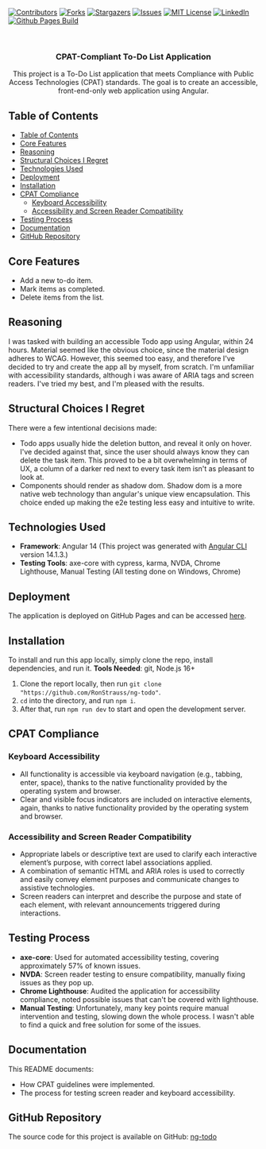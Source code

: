 [![Contributors][contributors-shield]][contributors-url]
[![Forks][forks-shield]][forks-url]
[![Stargazers][stars-shield]][stars-url]
[![Issues][issues-shield]][issues-url]
[![MIT License][license-shield]][license-url]
[![LinkedIn][linkedin-shield]][linkedin-url]
[![Github Pages Build][gh-pages-shield]][gh-pages-url]

<br />
<div align="center">
  <a href="https://github.com/RonStrauss/ng-todo"></a>

<h3 align="center">CPAT-Compliant To-Do List Application</h3>

  <p align="center">
    This project is a To-Do List application that meets Compliance with Public Access Technologies (CPAT) standards. The goal is to create an accessible, front-end-only web application using Angular.
  </p>
</div>

## Table of Contents

- [Table of Contents](#table-of-contents)
- [Core Features](#core-features)
- [Reasoning](#reasoning)
- [Structural Choices I Regret](#structural-choices-i-regret)
- [Technologies Used](#technologies-used)
- [Deployment](#deployment)
- [Installation](#installation)
- [CPAT Compliance](#cpat-compliance)
  - [Keyboard Accessibility](#keyboard-accessibility)
  - [Accessibility and Screen Reader Compatibility](#accessibility-and-screen-reader-compatibility)
- [Testing Process](#testing-process)
- [Documentation](#documentation)
- [GitHub Repository](#github-repository)

## Core Features

-  Add a new to-do item.
-  Mark items as completed.
-  Delete items from the list.


## Reasoning

I was tasked with building an accessible Todo app using Angular, within 24 hours.
Material seemed like the obvious choice, since the material design adheres to WCAG. However, this seemed too
easy, and therefore I've decided to try and create the app all by myself, from scratch.
I'm unfamiliar with accessibility standards, although i was aware of ARIA tags and screen readers. I've tried my best, and I'm pleased with the results.


## Structural Choices I Regret

There were a few intentional decisions made:
- Todo apps usually hide the deletion button, and reveal it only on hover. I've decided against that, since the user should always know they can delete the task item. This proved to be a bit overwhelming in terms of UX, a column of a darker red next to every task item isn't as pleasant to look at.
- Components should render as shadow dom. Shadow dom is a more native web technology than angular's unique view encapsulation. This choice ended up making the e2e testing less easy and intuitive to write. 


## Technologies Used

-  **Framework**: Angular 14 (This project was generated with [Angular CLI](https://github.com/angular/angular-cli) version 14.1.3.)
-  **Testing Tools**: axe-core with cypress, karma, NVDA, Chrome Lighthouse, Manual Testing
    (All testing done on Windows, Chrome)

## Deployment

The application is deployed on GitHub Pages and can be accessed [here](https://ronstrauss.github.io/ng-todo/).

## Installation

To install and run this app locally, simply clone the repo, install dependencies, and run it.
**Tools Needed**: git, Node.js 16+ 
1. Clone the report locally, then run `git clone "https://github.com/RonStrauss/ng-todo"`.
2. `cd` into the directory, and run `npm i`.
3. After that, run `npm run dev` to start and open the development server.  

## CPAT Compliance

### Keyboard Accessibility

-  All functionality is accessible via keyboard navigation (e.g., tabbing, enter, space), thanks to the native functionality provided by the operating system and browser.
-  Clear and visible focus indicators are included on interactive elements, again, thanks to native functionality provided by the operating system and browser.

### Accessibility and Screen Reader Compatibility

-  Appropriate labels or descriptive text are used to clarify each interactive element’s purpose, with correct label associations applied.
-  A combination of semantic HTML and ARIA roles is used to correctly and easily convey element purposes and communicate changes to assistive technologies.
-  Screen readers can interpret and describe the purpose and state of each element, with relevant announcements triggered during interactions.

## Testing Process

-  **axe-core**: Used for automated accessibility testing, covering approximately 57% of known issues.
-  **NVDA**: Screen reader testing to ensure compatibility, manually fixing issues as they pop up.
-  **Chrome Lighthouse**: Audited the application for accessibility compliance, noted possible issues that can't be covered with lighthouse.
-  **Manual Testing**: Unfortunately, many key points require manual intervention and testing, slowing down the whole process. I wasn't able to find a quick and free solution for some of the issues.

## Documentation

This README documents:

-  How CPAT guidelines were implemented.
-  The process for testing screen reader and keyboard accessibility.

## GitHub Repository

The source code for this project is available on GitHub: [ng-todo](https://ronstrauss.github.io/ng-todo/)

[contributors-shield]: https://img.shields.io/github/contributors/RonStrauss/ng-todo?style=for-the-badge
[contributors-url]: https://github.com/RonStrauss/ng-todo/graphs/contributors
[forks-shield]: https://img.shields.io/github/forks/RonStrauss/ng-todo.svg?style=for-the-badge
[forks-url]: https://github.com/RonStrauss/ng-todo/network/members
[stars-shield]: https://img.shields.io/github/stars/RonStrauss/ng-todo.svg?style=for-the-badge
[stars-url]: https://github.com/RonStrauss/ng-todo/stargazers
[issues-shield]: https://img.shields.io/github/issues/RonStrauss/ng-todo.svg?style=for-the-badge
[issues-url]: https://github.com/RonStrauss/ng-todo/issues
[license-shield]: https://img.shields.io/github/license/RonStrauss/ng-todo.svg?style=for-the-badge
[license-url]: https://github.com/RonStrauss/ng-todo/master/LICENSE.txt
[linkedin-shield]: https://img.shields.io/badge/-LinkedIn-black.svg?style=for-the-badge&logo=linkedin&colorB=555
[linkedin-url]: https://www.linkedin.com/in/ronstrauss-webdev/
[gh-pages-shield]: https://img.shields.io/badge/-text?style=flat&logo=githubpages&logoSize=auto
[gh-pages-url]: https://ronstrauss.github.io/ng-todo/
